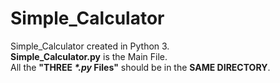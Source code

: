 # Simple_Calculator
Simple_Calculator created in Python 3.\
**Simple_Calculator.py** is the Main File.\
All the **"THREE *\*.py* Files"** should be in the **SAME DIRECTORY**.
